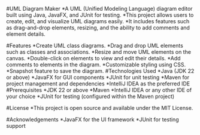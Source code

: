 #UML Diagram Maker
  *A UML (Unified Modeling Language) diagram editor built using Java, JavaFX, and JUnit for testing. 
  *This project allows users to create, edit, and visualize UML diagrams easily. 
  *It includes features such as drag-and-drop elements, resizing, and the ability to add comments and element details.

#Features
  *Create UML class diagrams.
  *Drag and drop UML elements such as classes and associations.
  *Resize and move UML elements on the canvas.
  *Double-click on elements to view and edit their details.
  *Add comments to elements in the diagram.
  *Customizable styling using CSS.
  *Snapshot feature to save the diagram.
#Technologies Used
  *Java (JDK 22 or above)
  *JavaFX for GUI components
  *JUnit for unit testing
  *Maven for project management and dependencies
  *IntelliJ IDEA as the preferred IDE
#Prerequisites
  *JDK 22 or above
  *Maven
  *IntelliJ IDEA or any other IDE of your choice
  *JUnit for testing (configured within the Maven project)

#License
  *This project is open source and available under the MIT License.

#Acknowledgements
  *JavaFX for the UI framework
  *JUnit for testing support
